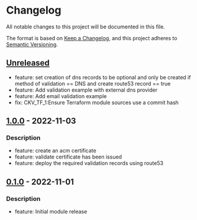 # Changelog
All notable changes to this project will be documented in this file.

The format is based on [Keep a Changelog](https://keepachangelog.com/en/1.0.0/),
and this project adheres to [Semantic Versioning](https://semver.org/spec/v2.0.0.html).

## [Unreleased]
- feature: set creation of dns records to be optional and only be created if method of validation == DNS and create route53 record == true
- feature: Add validation example with external dns provider
- feature: Add email validation example
- fix: CKV_TF_1:Ensure Terraform module sources use a commit hash

## [1.0.0] - 2022-11-03
### Description
- feature: create an acm certificate
- feature: validate certificate has been issued
- feature: deploy the required validation records using route53

## [0.1.0] - 2022-11-01
### Description
- feature: Initial module release

[Unreleased]: https://github.com/boldlink/terraform-aws-acm/compare/1.0.0...HEAD
[1.0.0]: https://github.com/boldlink/terraform-aws-acm/releases/tag/1.0.0
[0.1.0]: https://github.com/boldlink/terraform-aws-acm/releases/tag/0.1.0
